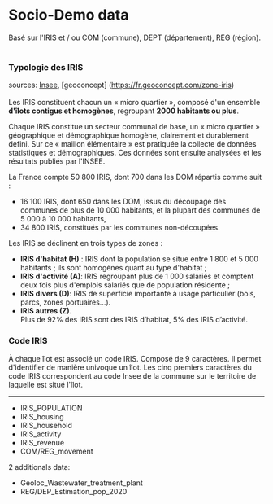 # Socio-Demo data
Basé sur l'IRIS et / ou COM (commune), DEPT (département), REG (région).<br>
<br>
### Typologie des IRIS

sources: [Insee](https://www.insee.fr/fr/metadonnees/definition/c1523), [geoconcept]
(https://fr.geoconcept.com/zone-iris)<br>
<br>
Les IRIS constituent chacun un « micro quartier », composé d'un ensemble **d'îlots contigus et homogènes**, regroupant **2000 habitants ou plus**.

Chaque IRIS constitue un secteur communal de base, un « micro quartier » géographique et démographique homogène, clairement et durablement defini. Sur ce « maillon élémentaire » est pratiquée la collecte de données statistiques et démographiques. Ces données sont ensuite analysées et les résultats publiés par l'INSEE.

La France compte 50 800 IRIS, dont 700 dans les DOM répartis comme suit :

- 16 100 IRIS, dont 650 dans les DOM, issus du découpage des communes de plus de 10 000 habitants, et la plupart des communes de 5 000 à 10 000 habitants,
- 34 800 IRIS, constitués par les communes non-découpées.


Les IRIS se déclinent en trois types de zones :

- **IRIS d'habitat (H)** : IRIS dont la population se situe entre 1 800 et 5 000 habitants ; ils sont homogènes quant au type d'habitat ;
- **IRIS d'activité (A)**: IRIS regroupant plus de 1 000 salariés et comptent deux fois plus d'emplois salariés que de population résidente ;
- **IRIS divers (D)**: IRIS de superficie importante à usage particulier (bois, parcs, zones portuaires...).
- **IRIS autres (Z)**.<br>
Plus de 92% des IRIS sont des IRIS d’habitat, 5% des IRIS d’activité.


### Code IRIS
À chaque îlot est associé un code IRIS. Composé de 9 caractères. Il permet d'identifier de manière univoque un îlot. Les cinq premiers caractères du code IRIS correspondent au code Insee de la commune sur le territoire de laquelle est situé l'îlot.

---

- IRIS_POPULATION
- IRIS_housing
- IRIS_household
- IRIS_activity
- IRIS_revenue
- COM/REG_movement

2 additionals data:<br>
- Geoloc_Wastewater_treatment_plant
- REG/DEP_Estimation_pop_2020